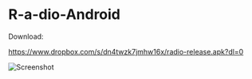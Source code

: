 # R-a-dio-Android

Download:

https://www.dropbox.com/s/dn4twzk7jmhw16x/radio-release.apk?dl=0

![Screenshot](http://i.imgur.com/tYcGmhY.png)
